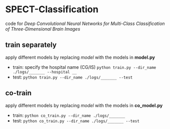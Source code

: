 # SPECT-Classification
code for *Deep Convolutional Neural Networks for Multi-Class Classification of Three-Dimensional Brain Images*
## train separately
apply different models by replacing *model* with the models in **model.py**
- train: specify the hospital name (CG/IS)
``python train.py --dir_name ./logs/_______ --hospital __``
- test:
``python train.py --dir_name ./logs/_______ --test``
## co-train
apply different models by replacing *model* with the models in **co_model.py**
- train:
``python co_train.py --dir_name ./logs/_______``
- test:
``python co_train.py --dir_name ./logs/_______ --test``
